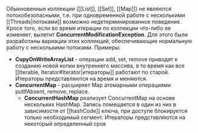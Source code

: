 Обыкновенные коллекции ([[List]], [[Set]], [[Map]]) не являются потокобезопасными, т.е. при одновременной работе с несколькими [[Threads|потоками]] возможно недетерминированное поведение. Кросе того, если во время итерации по коллекции что-либо ее изменяет, вылетит **ConcurrentModificationException**. Для этого были разработаны вариации этих коллекций, обеспечивающие нормальную работу с несколькими потоками.
Примеры:
* **CopyOnWriteArrayList** - операции add, set, remove приводят к созданию новой копии внутреннего массива, в то время как все [[Iterable, Iterator#Iterator|итераторы]] работают по старой. Итераторы представляются на время и меняются.
* **ConcurrentMap** - расширяет Map атомарными операциями putIfAbsent, remove, replace.
	* **ConcurrentHashMap** реализует ConcurrentMap на основе нескольких HashMap. Запись помещается в один из них в зависимости от [[hashCode]] ключа, при доступе блокируется только необходимый сегмент. Итераторы представляются на некоторый определенный срок